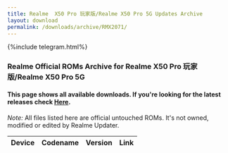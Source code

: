 ```yaml
---
title: Realme  X50 Pro 玩家版/Realme X50 Pro 5G Updates Archive
layout: download
permalink: /downloads/archive/RMX2071/
---
```


{%include telegram.html%}

<div class="col-12 mx-auto">
    <h3 class="title bg-light p-2 rounded">Realme Official ROMs Archive for Realme  X50 Pro 玩家版/Realme X50 Pro 5G</h3>
    <h4>This page shows all available downloads. If you're looking for the latest releases check
        <a href="/downloads/latest/RMX2071/">Here</a>.</h4>
    <p><i>Note: </i>All files listed here are official untouched ROMs.
        It's not owned, modified or edited by Realme Updater.</p>
    <div class="table-responsive-md" id="table-wrapper">
        <table id="downloads" class="display dt-responsive compact table table-striped table-hover table-sm">
            <thead class="thead-dark">
                <tr>
                    <th>Device</th>
                    <th>Codename</th>
                    <th>Version</th>
                    <th>Link</th>
                </tr>
            </thead>
            <script>loadArchive("RMX2071")</script>
        </table>
    </div>
</div>